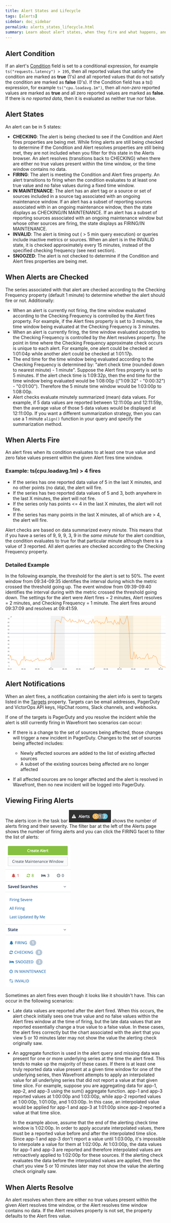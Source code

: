 ```yaml
---
title: Alert States and Lifecycle
tags: [alerts]
sidebar: doc_sidebar
permalink: alerts_states_lifecycle.html
summary: Learn about alert states, when they fire and what happens, and how they resolve.
---
```


## Alert Condition

If an alert's [Condition](alerts_creating.html) field is set to a conditional expression, for example `ts("requests.latency") > 195`, then all reported values that satisfy the condition are marked as **true** (1's) and all reported values that do not satisfy the condition are marked as **false** (0's). If the Condition field has a ts() expression, for example `ts("cpu.loadavg.1m")`, then all _non-zero_ reported values are marked as **true** and all zero reported values are marked as **false**. If there is _no reported data_, then it is evaluated as neither true nor false.

## Alert States

An alert can be in 5 states:

- **CHECKING**: The alert is being checked to see if the Condition and Alert fires properties are being met. While firing alerts are still being checked to determine if the Condition and Alert resolves properties are still being met, they are not included when you filter for this state in the Alerts browser.  An alert resolves (transitions back to CHECKING) when there are either no true values present within the time window, or the time window contains no data.
- **FIRING**: The alert is meeting the Condition and Alert fires property. An alert transitions to firing when the condition evaluates to at least one true value and no false values during a fixed time window.
- **IN MAINTENANCE**: The alert has an alert tag or a source or set of sources included in a source tag associated with an ongoing maintenance window. If an alert has a subset of reporting sources associated with in an ongoing maintenance window, then the state displays as CHECKING/IN MAINTENANCE. If an alert has a subset of reporting sources associated with an ongoing maintenance window but whose other sources are firing, the state displays as FIRING/IN MAINTENANCE.
- **INVALID**: The alert is timing out ( > 5 min query execution) or queries include inactive metrics or sources. When an alert is in the INVALID state, it is checked approximately every 15 minutes, instead of the specified checking frequency (see next section).
- **SNOOZED**: The alert is not checked to determine if the Condition and Alert fires properties are being met.

## When Alerts are Checked

The series associated with that alert are checked according to the Checking Frequency property (default 1 minute) to determine whether the alert should fire or not. Additionally:

- When an alert is currently not firing, the time window evaluated according to the Checking Frequency is controlled by the Alert fires property. For example, if the Alert fires property is set to 3 minutes, the time window being evaluated at the Checking Frequency is 3 minutes.
- When an alert is currently firing, the time window evaluated according to the Checking Frequency is controlled by the Alert resolves property. The point in time where the Checking Frequency approximate check occurs is unique to each alert. For example, one alert could be checked at 1:01:04p while another alert could be checked at 1:01:17p.
- The end time for the time window being evaluated according to the Checking Frequency is determined by: "alert check time (rounded down to nearest minute) - 1 minute". Suppose the Alert fires property is set to 5 minutes. If the alert check time is 1:09:32p, then the end time for the time window being evaluated would be 1:08:00p (("1:09:32" - "0:00:32") - "0:01:00"). Therefore the 5 minute time window would be 1:03:00p to 1:08:00p.
- Alert checks evaluate minutely summarized (mean) data values. For example, if 5 data values are reported between 12:11:00p and 12:11:59p, then the average value of those 5 data values would be displayed at 12:11:00p. If you want a different summarization strategy, then you can use a 1 minute `align()` function in your query and specify the summarization method.

## When Alerts Fire

An alert fires when its condition evaluates to at least one true value and zero false values present within the given Alert fires time window.

### Example: ts(cpu.loadavg.1m) > 4 fires
- If the series has one reported data value of 5 in the last X minutes, and no other points (no data), the alert will fire.
- If the series has two reported data values of 5 and 3, both anywhere in the last X minutes, the alert will not fire.
- If the series only has points <= 4 in the last X minutes, the alert will not fire.
- If the series has many points in the last X minutes, all of which are > 4, the alert will fire.

Alert checks are based on data summarized every minute.  This means that if you have a series of 9, 9, 9, 3, 9 in the _same minute_ for the alert condition, the condition evaluates to true for that particular minute although there is a value of 3 reported. All alert queries are checked according to the Checking Frequency property.

###  Detailed Example

In the following example, the threshold for the alert is set to 50%. The event window from 09:34-09:35 identifies the interval during which the metric crossed the threshold going up. The event window from 09:39-09:40 identifies the interval during with the metric crossed the threshold going down. The settings for the alert were Alert fires = 2 minutes, Alert resolves = 2 minutes, and Checking Frequency = 1 minute. The alert fires around 09:37:09 and resolves at 09:41:59.

![Alert fires](images/alert_fire.png)

## Alert Notifications

When an alert fires, a notification containing the alert info is sent to targets listed in the [Targets](alerts_creating.html#alert-properties) property. Targets can be email addresses, PagerDuty and VictorOps API keys, HipChat rooms, Slack channels, and webhooks.

If one of the targets is PagerDuty and you resolve the incident while the alert is still currently firing in Wavefront two scenarios can occur:

- If there is a change to the set of sources being affected, those changes will trigger a new incident in PagerDuty. Changes to the set of sources being affected includes:

  - Newly affected sources are added to the list of existing affected sources 
  - A subset of the existing sources being affected are no longer affected

- If all affected sources are no longer affected and the alert is resolved in Wavefront, then no new incident will be logged into PagerDuty.

## Viewing Firing Alerts

The alerts icon in the task bar ![number of alerts](images/alerts.png#inline) shows the number of alerts firing and their severity. The filter bar at the left of the Alerts page shows the number of firing alerts and you can click the FIRING facet to filter the list of alerts:

![Tag path](images/alerts_filter.png)


Sometimes an alert fires even though it looks like it shouldn't have. This can occur in the following scenarios:

- Late data values are reported after the alert fired. When this occurs, the alert check initially sees one true value and no false values within the Alert fires window at the time of firing, but the late data values that are reported essentially change a true value to a false value. In these cases, the alert fires correctly but the chart associated with the alert that you view 5 or 10 minutes later may not show the value the alerting check originally saw.
- An aggregate function is used in the alert query and missing data was present for one or more underlying series at the time the alert fired. This tends to make up the majority of these cases. If there is at least one truly reported data value present at a given time window for one of the underlying series, then Wavefront attempts to apply an interpolated value for all underlying series that did not report a value at that given time slice. For example, suppose you are aggregating data for app-1, app-2, and app-3 using the sum() aggregate function. app-1 and app-3 reported values at 1:00:00p and 1:03:00p, while app-2 reported values at 1:00:00p, 1:01:00p, and 1:03:00p. In this case, an interpolated value would be applied for app-1 and app-3 at 1:01:00p since app-2 reported a value at that time slice.

  In the example above, assume that the end of the alerting check time window is 1:02:00p. In order to apply accurate interpolated values, there must be a reported value before and after the interpolated time slice. Since app-1 and app-3 don't report a value until 1:03:00p, it's impossible to interpolate a value for them at 1:02:00p. At 1:03:00p, the data values for app-1 and app-3 are reported and therefore interpolated values are retroactively applied to 1:02:00p for these sources. If the alerting check evaluates the data before the interpolated values are applied, then the chart you view 5 or 10 minutes later may not show the value the alerting check originally saw.

## When Alerts Resolve

An alert resolves when there are either no true values present within the given Alert resolves time window, or the Alert resolves time window contains no data. If the Alert resolves property is not set, the property defaults to the Alert fires value.



